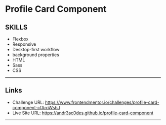 # Profile Card Component

## SKILLS

- Flexbox
- Responsive
- Desktop-first workflow
- background properties
- HTML
- Sass
- CSS

---
## Links

- Challenge URL: https://www.frontendmentor.io/challenges/profile-card-component-cfArpWshJ
- Live Site URL: https://andr3sc0des.github.io/profile-card-component

---